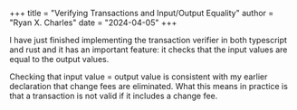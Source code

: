 +++
title = "Verifying Transactions and Input/Output Equality"
author = "Ryan X. Charles"
date = "2024-04-05"
+++

I have just finished implementing the transaction verifier in both typescript
and rust and it has an important feature: it checks that the input values are
equal to the output values.

Checking that input value = output value is consistent with my earlier
declaration that change fees are eliminated. What this means in practice is that a
transaction is not valid if it includes a change fee.
